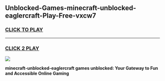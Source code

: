 
## Unblocked-Games-minecraft-unblocked-eaglercraft-Play-Free-vxcw7
<h3>
<a href="https://premium76.site?title=minecraft-unblocked-eaglercraft&ref=23A">CLICK TO PLAY</a></h3>
<hr>

<h3>
<a href="https://premium76.site?title=minecraft-unblocked-eaglercraft&ref=23A">CLICK 2 PLAY</a>
  
</h3>

<a href="https://premium76.site?title=minecraft-unblocked-eaglercraft&ref=23A"><img src="https://clearcache.store/games.png"></a>


**minecraft-unblocked-eaglercraft games unblocked: Your Gateway to Fun and Accessible Online Gaming**

